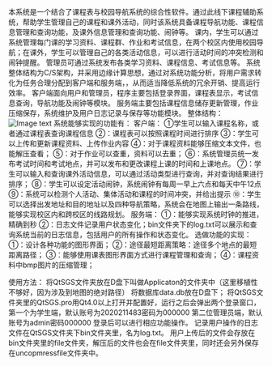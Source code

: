 本系统是一个结合了课程表与校园导航系统的综合性软件。通过此线下课程辅助系统，帮助学生管理自己的课程和课外活动，同时该系统具备课程导航功能、课程信息管理和查询功能，及课外信息管理和查询功能、闹钟等。
课内，学生可以通过系统管理每门课的学习资料、课程群、作业和考试信息，在两个校区内使用校园导航；在课外，学生可以管理自己的各类活动信息，可以进行活动时间的冲突检测和闹钟提醒。
管理员可通过系统发布各类学习资料、课程信息、考试信息等。
系统整体结构为C/S架构，并采用边缘计算思想，通过对系统功能分析，将用户需求转化为任务合理分配到客户端和服务端，，从而适当降低系统的冗余开销、提高运行效率。
客户端面向用户和管理员，程序主要包括登录界面，课程表显示，考试信息查询，导航功能及闹钟等模块。
服务端主要包括课程信息储存更新管理，作业压缩保存，系统维护及用户日志记录与保存等功能模块。
整体结构：
![Image text](https://raw.githubusercontent.com/mycakie/myBUPTdesign/main/DataStructure/%E6%9E%B6%E6%9E%84.png)
系统能够实现的功能有：
客户端：
①学生可以输入课程名称，或者通过课程表查询课程信息
②：课程表可以按照课程时间进行排序
③：学生可以上传和更新课程资料、上传作业内容
④：对于课程资料能够压缩文本文件，也能解压查看；
⑤：对于作业可以查重，资料可以去重；
⑥：系统管理员统一发布考试时间和考试地点，并可以发布和更改课程上课的时间和上课地点。
⑦：学生可以输入和查询课外活动信息，可以通过活动类型进行查询，并对查询结果进行排序；
⑧：学生可以设定活动闹钟，系统闹钟有每周一早上六点和每天中午12点
⑨：系统可以检测个人活动、集体活动和课程的时间冲突，并给出提示
⑩：学生可以选择出发地址和目的地址以及四种导航策略，系统会在地图上输出一条路线，能够实现校区内和跨校区的线路规划。
服务端：
①：能够实现系统时钟的推进，精确到秒
②：日志文件记录用户状态变化；bin文件夹下的log.txt可以展示和查询系统当前的日志信息，包括用户的所有操作和状态变化。
选做功能的实现：
①：设计各种功能的图形界面；
②：途径最短距离策略：途径多个地点的最短距离路径；
③：能够使用课表图形界面方式进行课程管理和查询；
④：课程资料中bmp图片的压缩管理；

使用方法：
将QtSGS文件夹放在D盘下叫做Applicaton的文件夹中（这里移植性不够好，因为涉及到地图的绝对路径）
将数据库data.db放在D盘下；
将QtSGS文件夹里的QtSGS.pro用Qt4.0以上打开并配置好，运行之后会弹出两个登录窗口，第一个为学生端，默认账号为2020211483密码为000000
第二位管理员端，默认账号为admin密码000000
登录后可以进行相应功能操作。
记录用户操作的日志文件在QtSGS文件夹下bin文件夹里，名为log.txt。
用户上传后的文件会存放在bin文件夹里的file文件夹，解压后的文件也会在file文件夹里，同时还会另外保存在uncopmressfile文件夹中。


